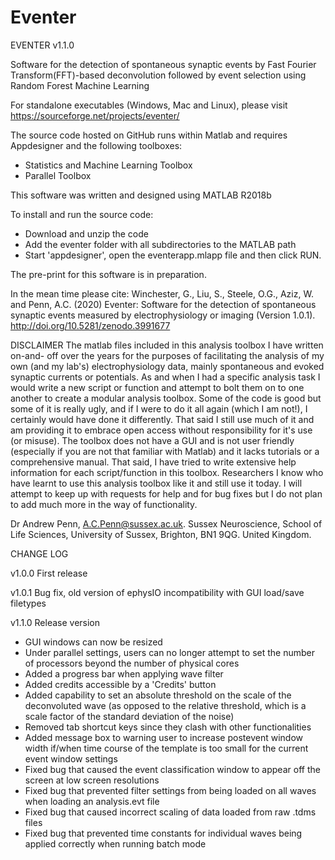 # Eventer

EVENTER v1.1.0

Software for the detection of spontaneous synaptic events by Fast Fourier Transform(FFT)-based deconvolution followed by event selection using Random Forest  Machine Learning

For standalone executables (Windows, Mac and Linux), please visit https://sourceforge.net/projects/eventer/

The source code hosted on GitHub runs within Matlab and requires Appdesigner and the following toolboxes:
- Statistics and Machine Learning Toolbox
- Parallel Toolbox

This software was written and designed using MATLAB R2018b

To install and run the source code:
- Download and unzip the code
- Add the eventer folder with all subdirectories to the MATLAB path
- Start 'appdesigner', open the eventerapp.mlapp file and then click RUN.

The pre-print for this software is in preparation.

In the mean time please cite: 
Winchester, G., Liu, S., Steele, O.G., Aziz, W. and Penn, A.C. (2020) Eventer: Software for the detection of spontaneous synaptic events measured by electrophysiology or imaging (Version 1.0.1). http://doi.org/10.5281/zenodo.3991677

DISCLAIMER
The matlab files included in this analysis toolbox I have written on-and-
off over the years for the purposes of facilitating the analysis of my own
(and my lab's) electrophysiology data, mainly spontaneous and evoked synaptic
currents or potentials. As and when I had a specific analysis task I would
write a new script or function and attempt to bolt them on to one another
to create a modular analysis toolbox. Some of the code is good but some of
it is really ugly, and if I were to do it all again (which I am not!), I
certainly would have done it differently. That said I still use much of it
and am providing it to embrace open access without responsibility for it's
use (or misuse). The toolbox does not have a GUI and is not user friendly
(especially if you are not that familiar with Matlab) and it lacks tutorials
or a comprehensive manual. That said, I have tried to write extensive help
information for each script/function in this toolbox. Researchers I know
who have learnt to use this analysis toolbox like it and still use it today.
I will attempt to keep up with requests for help and for bug fixes but I do
not plan to add much more in the way of functionality.



Dr Andrew Penn,
A.C.Penn@sussex.ac.uk.
Sussex Neuroscience,
School of Life Sciences,
University of Sussex,
Brighton, BN1 9QG.
United Kingdom.


CHANGE LOG

v1.0.0 First release

v1.0.1 Bug fix, old version of ephysIO incompatibility with GUI load/save filetypes

v1.1.0 Release version
- GUI windows can now be resized
- Under parallel settings, users can no longer attempt to set the number of processors beyond the number of physical cores
- Added a progress bar when applying wave filter
- Added credits accessible by a 'Credits' button
- Added capability to set an absolute threshold on the scale of the deconvoluted wave (as opposed to the relative threshold, which is a scale factor of the standard deviation of the noise)
- Removed tab shortcut keys since they clash with other functionalities
- Added message box to warning user to increase postevent window width if/when time course of the template is too small for the current event window settings
- Fixed bug that caused the event classification window to appear off the screen at low screen resolutions
- Fixed bug that prevented filter settings from being loaded on all waves when loading an analysis.evt file
- Fixed bug that caused incorrect scaling of data loaded from raw .tdms files
- Fixed bug that prevented time constants for individual waves being applied correctly when running batch mode
